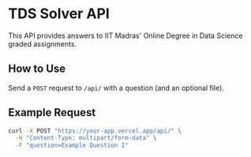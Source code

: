 # TDS Solver API
This API provides answers to IIT Madras' Online Degree in Data Science graded assignments.

## How to Use
Send a `POST` request to `/api/` with a question (and an optional file).

## Example Request
```bash
curl -X POST "https://your-app.vercel.app/api/" \
  -H "Content-Type: multipart/form-data" \
  -F "question=Example Question 1"
